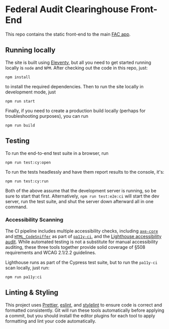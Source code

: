 # Federal Audit Clearinghouse Front-End

This repo contains the static front-end to the main [FAC app](https://github.com/GSA-TTS/FAC).

## Running locally

The site is built using [Eleventy](https://www.11ty.dev/), but all you need to get started running locally is `node` and `NPM`. After checking out the code in this repo, just:

```
npm install
```

to install the required dependencies. Then to run the site locally in development mode, just

```
npm run start
```

Finally, if you need to create a production build locally (perhaps for troubleshooting purposes), you can run

```
npm run build
```

## Testing

To run the end-to-end test suite in a browser, run

```
npm run test:cy:open
```

To run the tests headlessly and have them report results to the console, it's:

```
npm run test:cy:run
```

Both of the above assume that the development server is running, so be sure to start that first. Alternatively, `npm run test:e2e:ci` will start the dev server, run the test suite, and shut the server down afterward all in one command.
### Accessibility Scanning

The CI pipeline includes multiple accessibility checks, including [`axe-core`](https://github.com/dequelabs/axe-core) and [`HTML_CodeSniffer`](https://squizlabs.github.io/HTML_CodeSniffer/) as part of [`pa11y-ci`](https://github.com/pa11y/pa11y-ci), and the [Lighthouse accessibility audit](https://web.dev/lighthouse-accessibility/). While automated testing is not a substitute for manual accessibility auditing, these three tools together provide solid coverage of §508 requirements and WCAG 2.1/2.2 guidelines.

Lighthouse runs as part of the Cypress test suite, but to run the `pa11y-ci` scan locally, just run:

```
npm run pa11y:ci
```

## Linting & Styling

This project uses [Prettier](https://prettier.io/), [eslint](https://eslint.org/), and [stylelint](https://stylelint.io/) to ensure code is correct and formatted consistently. Git will run these tools automatically before applying a commit, but you should install the editor plugins for each tool to apply formatting and lint your code automatically.
